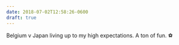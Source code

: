 ```yaml
---
date: 2018-07-02T12:58:26-0600
draft: true
---
```




Belgium v Japan living up to my high expectations. A ton of fun. ⚽️



